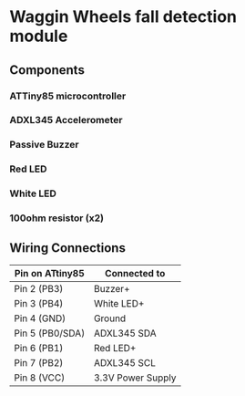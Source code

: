 # Waggin Wheels fall detection module

## Components

### ATTiny85 microcontroller

### ADXL345 Accelerometer

### Passive Buzzer

### Red LED

### White LED

### 100ohm resistor (x2)

## Wiring Connections

| Pin on ATtiny85 | Connected to       |
|-----------------|--------------------|
| Pin 2 (PB3)     | Buzzer+            |
| Pin 3 (PB4)     | White LED+         |
| Pin 4 (GND)     | Ground             |
| Pin 5 (PB0/SDA) | ADXL345 SDA        |
| Pin 6 (PB1)     | Red LED+           |
| Pin 7 (PB2)     | ADXL345 SCL        |
| Pin 8 (VCC)     | 3.3V Power Supply  |
